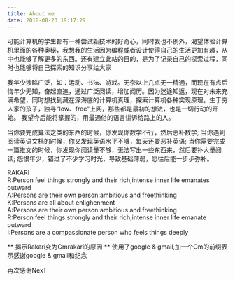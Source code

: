 ```yaml
---
title: About me
date: 2018-08-23 19:17:29
---
```

可能计算机的学生都有一种尝试新技术的好奇心，同时我也不例外，渴望体验计算机里面的各种奥秘，我想我的生活因为编程或者设计使得自己的生活更加有趣，从中也能够了解更多的东西。还有建立此站的目的，是为了记录自己的探索过程，同时也能够将自己探索的知识分享给大家

我年少涉略广泛，如：运动、书法、游戏。无奈以上几点无一精通，而现在有点后悔年少无知，奋起直追，通过广泛阅读，增加阅历。因为迷途知返，现在对未来充满希望，同时想找到藏在深海底的计算机真理，探索计算机各种实现原理。生于穷人家的孩子，独寻"low、free"上网，那些都是最初的想法，也是一切行动的开始。
我望今后能将掌握的，用最通俗的语言讲诉给路上的人。

当你要完成算法之类的东西的时候，你发现你数学不行，然后恶补数学;
当你遇到阅读英语文档的时候，你又发现英语水平不够，每天还要恶补英语;
当你需要完成一篇推文的时候，你发现你阅读量不够，无法写出一些东西来，然后要补大量阅读;
怨恨年少，错过了不少学习时光，导致基础薄弱，愿往后能一步步弥补。

RAKARI  
R:Person feel things strongly and their rich,intense inner life emanates outward   
A:Persons are their own person:ambitious and freethinking  
K:Persons are all about enlighenment  
A:Persons are their own person:ambitious and freethinking  
R:Person feel things strongly and their rich,intense inner life emanate outward  
I:Persons are a compassionate person who feels things deeply  

** 揭示Rakari变为Gmrakari的原因 **
使用了google & gmail,加一个Gm的前缀表示感谢google & gmail和纪念

再次感谢NexT
